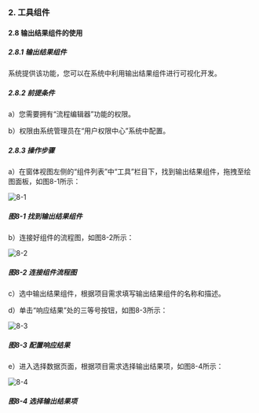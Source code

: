 ### 2. 工具组件

#### 2.8 输出结果组件的使用

##### 2.8.1 输出结果组件

系统提供该功能，您可以在系统中利用输出结果组件进行可视化开发。

##### 2.8.2 前提条件

a）您需要拥有“流程编辑器”功能的权限。

b）权限由系统管理员在“用户权限中心”系统中配置。

##### 2.8.3 操作步骤

a）在窗体视图左侧的“组件列表”中“工具”栏目下，找到输出结果组件，拖拽至绘图面板，如图8-1所示：

![8-1](https://www.feisuanyz.com/fsimage/zc-image/cz_22_1_1_01.png)

##### 图8-1 找到输出结果组件

b）连接好组件的流程图，如图8-2所示：

![8-2](https://www.feisuanyz.com/fsimage/zc-image/cz_22_1_1_02.png)

##### 图8-2 连接组件流程图

c）选中输出结果组件，根据项目需求填写输出结果组件的名称和描述。

d）单击“响应结果”处的三等号按钮，如图8-3所示：

![8-3](https://www.feisuanyz.com/fsimage/zc-image/cz_22_1_1_08.png)

##### 图8-3 配置响应结果

e）进入选择数据页面，根据项目需求选择输出结果项，如图8-4所示：

![8-4](https://www.feisuanyz.com/fsimage/zc-image/cz_22_1_1_04.png)

##### 图8-4 选择输出结果项
